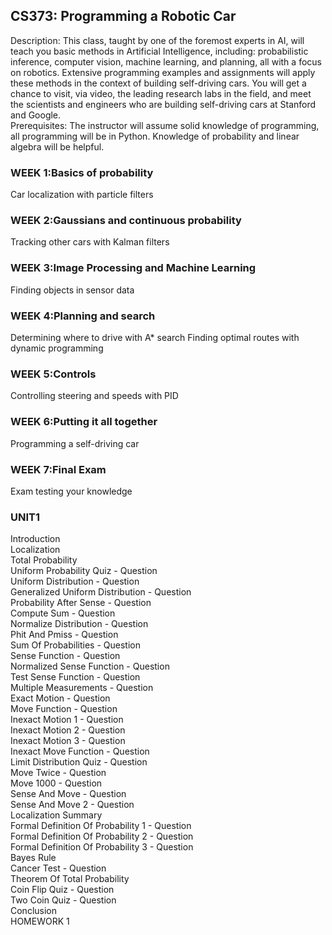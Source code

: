 ## CS373: Programming a Robotic Car  
Description: This class, taught by one of the foremost experts in AI, will teach you basic methods in Artificial Intelligence, including: probabilistic inference, computer vision, machine learning, and planning, all with a focus on robotics. Extensive programming examples and assignments will apply these methods in the context of building self-driving cars. You will get a chance to visit, via video, the leading research labs in the field, and meet the scientists and engineers who are building self-driving cars at Stanford and Google.  
Prerequisites: The instructor will assume solid knowledge of programming, all programming will be in Python. Knowledge of probability and linear algebra will be helpful.  

### WEEK 1:Basics of probability
Car localization with particle filters
### WEEK 2:Gaussians and continuous probability
Tracking other cars with Kalman filters
### WEEK 3:Image Processing and Machine Learning
Finding objects in sensor data
### WEEK 4:Planning and search
Determining where to drive with A* search
Finding optimal routes with dynamic programming
### WEEK 5:Controls
Controlling steering and speeds with PID
### WEEK 6:Putting it all together
Programming a self-driving car
### WEEK 7:Final Exam
Exam testing your knowledge
  
### UNIT1  
Introduction  
Localization  
Total Probability  
Uniform Probability Quiz - Question  
Uniform Distribution - Question  
Generalized Uniform Distribution - Question  
Probability After Sense - Question  
Compute Sum - Question  
Normalize Distribution - Question  
Phit And Pmiss - Question  
Sum Of Probabilities - Question  
Sense Function - Question  
Normalized Sense Function - Question  
Test Sense Function - Question  
Multiple Measurements - Question  
Exact Motion - Question  
Move Function - Question  
Inexact Motion 1 - Question  
Inexact Motion 2 - Question  
Inexact Motion 3 - Question  
Inexact Move Function - Question  
Limit Distribution Quiz - Question  
Move Twice - Question  
Move 1000 - Question  
Sense And Move - Question  
Sense And Move 2 - Question  
Localization Summary  
Formal Definition Of Probability 1 - Question  
Formal Definition Of Probability 2 - Question  
Formal Definition Of Probability 3 - Question  
Bayes Rule  
Cancer Test - Question  
Theorem Of Total Probability  
Coin Flip Quiz - Question  
Two Coin Quiz - Question  
Conclusion  
HOMEWORK 1

